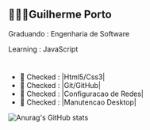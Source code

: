 ## 👨🏾‍💻Guilherme Porto

 Graduando : Engenharia de Software

 Learning : JavaScript
#
  - 📄 Checked  : |Html5/Css3|
  - 📄 Checked  : |Git/GitHub|
  - 📄 Checked  : |Configuracao de Redes|
  - 📄 Checked  : |Manutencao Desktop|

    

![Anurag's GitHub stats](https://github-readme-stats.vercel.app/api?username=drportox&show_icons=true&theme=radical)
